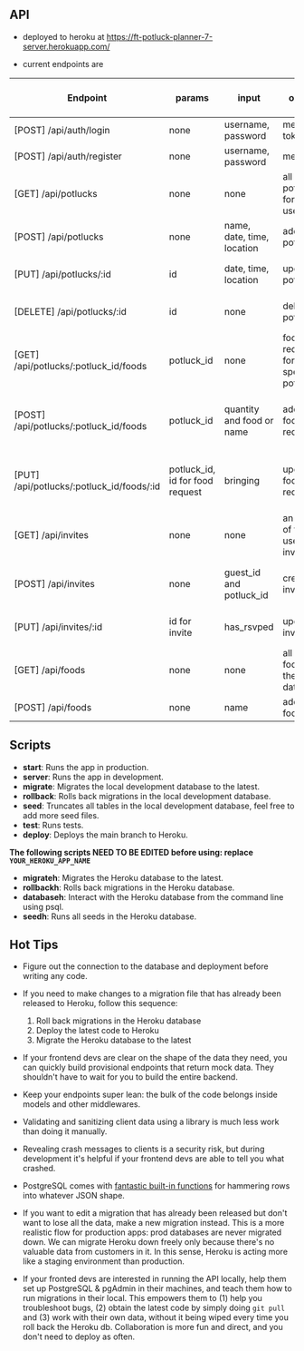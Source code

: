 ## API

- deployed to heroku at https://ft-potluck-planner-7-server.herokuapp.com/

- current endpoints are

| Endpoint | params | input | output | requires Auth token | who can use this |
| -------- | ------ | ----- | ------ | ------------------- | ---------------- |
| [POST] /api/auth/login | none | username, password | message, token | Nope | anybody |
| [POST] /api/auth/register | none | username, password | message | Nope | anybody |
| [GET] /api/potlucks | none | none | all of the potlucks for the user | yes | registered users |
| [POST] /api/potlucks | none | name, date, time, location | added potluck | yes | registered users |
| [PUT] /api/potlucks/:id | id | date, time, location | updated potluck | yes | organizer of the potluck |
| [DELETE] /api/potlucks/:id | id | none | deleted potluck | yes | organizer of the potluck |
| [GET] /api/potlucks/:potluck_id/foods | potluck_id | none | food requests for specified potluck | yes | registered users |
| [POST] /api/potlucks/:potluck_id/foods | potluck_id | quantity and food or name | added food request | yes | organizer of potluck and invited users |
| [PUT] /api/potlucks/:potluck_id/foods/:id | potluck_id, id for food request | bringing | updated food request | yes | organizer of potluck and invited users |
| [GET] /api/invites | none | none | an array of the users invites | yes | registered users |
| [POST] /api/invites | none | guest_id and potluck_id | created invite | yes | owner of potluck with potluck_id |
| [PUT] /api/invites/:id | id for invite | has_rsvped | updated invite | yes | guest specified by invite |
| [GET] /api/foods | none | none | all of the foods in the database | yes | registered users |
| [POST] /api/foods | none | name | added food item | yes | registered users |

## Scripts

- **start**: Runs the app in production.
- **server**: Runs the app in development.
- **migrate**: Migrates the local development database to the latest.
- **rollback**: Rolls back migrations in the local development database.
- **seed**: Truncates all tables in the local development database, feel free to add more seed files.
- **test**: Runs tests.
- **deploy**: Deploys the main branch to Heroku.

**The following scripts NEED TO BE EDITED before using: replace `YOUR_HEROKU_APP_NAME`**

- **migrateh**: Migrates the Heroku database to the latest.
- **rollbackh**: Rolls back migrations in the Heroku database.
- **databaseh**: Interact with the Heroku database from the command line using psql.
- **seedh**: Runs all seeds in the Heroku database.

## Hot Tips

- Figure out the connection to the database and deployment before writing any code.

- If you need to make changes to a migration file that has already been released to Heroku, follow this sequence:

  1. Roll back migrations in the Heroku database
  2. Deploy the latest code to Heroku
  3. Migrate the Heroku database to the latest

- If your frontend devs are clear on the shape of the data they need, you can quickly build provisional endpoints that return mock data. They shouldn't have to wait for you to build the entire backend.

- Keep your endpoints super lean: the bulk of the code belongs inside models and other middlewares.

- Validating and sanitizing client data using a library is much less work than doing it manually.

- Revealing crash messages to clients is a security risk, but during development it's helpful if your frontend devs are able to tell you what crashed.

- PostgreSQL comes with [fantastic built-in functions](https://hashrocket.com/blog/posts/faster-json-generation-with-postgresql) for hammering rows into whatever JSON shape.

- If you want to edit a migration that has already been released but don't want to lose all the data, make a new migration instead. This is a more realistic flow for production apps: prod databases are never migrated down. We can migrate Heroku down freely only because there's no valuable data from customers in it. In this sense, Heroku is acting more like a staging environment than production.

- If your fronted devs are interested in running the API locally, help them set up PostgreSQL & pgAdmin in their machines, and teach them how to run migrations in their local. This empowers them to (1) help you troubleshoot bugs, (2) obtain the latest code by simply doing `git pull` and (3) work with their own data, without it being wiped every time you roll back the Heroku db. Collaboration is more fun and direct, and you don't need to deploy as often.
